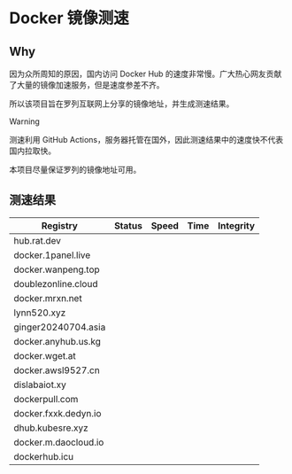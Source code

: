 # Docker 镜像测速

## Why

因为众所周知的原因，国内访问 Docker Hub 的速度非常慢。广大热心网友贡献了大量的镜像加速服务，但是速度参差不齐。


所以该项目旨在罗列互联网上分享的镜像地址，并生成测速结果。

> [!WARNING]
> 测速利用 GitHub Actions，服务器托管在国外，因此测速结果中的速度快不代表国内拉取快。
>

本项目尽量保证罗列的镜像地址可用。

## 测速结果

| Registry | Status | Speed | Time | Integrity |
|----------|--------|-------|------|-----------|
| hub.rat.dev |  |  |  |  |
| docker.1panel.live |  |  |  |  |
| docker.wanpeng.top |  |  |  |  |
| doublezonline.cloud |  |  |  |  |
| docker.mrxn.net |  |  |  |  |
| lynn520.xyz |  |  |  |  |
| ginger20240704.asia |  |  |  |  |
| docker.anyhub.us.kg |  |  |  |  |
| docker.wget.at |  |  |  |  |
| docker.awsl9527.cn |  |  |  |  |
| dislabaiot.xy |  |  |  |  |
| dockerpull.com |  |  |  |  |
| docker.fxxk.dedyn.io |  |  |  |  |
| dhub.kubesre.xyz |  |  |  |  |
| docker.m.daocloud.io|  |  |  |  |
| dockerhub.icu|  |  |  |  |
